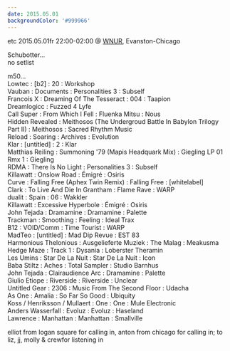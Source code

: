 ```yaml
---
date: 2015.05.01
backgroundColor: '#999966'
---
```


etc 2015.05.01fr 22:00-02:00 @ [WNUR](http://www.wnur.org/), Evanston-Chicago  

Schubotter...  
no setlist  

m50...  
Lowtec : \[b2\] : 20 : Workshop  
Vauban : Documents : Personalities 3 : Subself  
Francois X : Dreaming Of The Tesseract : 004 : Taapion  
Dreamlogicc : Fuzzed 4 Lyfe  
Call Super : From Which I Fell : Fluenka Mitsu : Nous  
Hidden Revealed : Meithosos (The Undergroud Battle In Babylon Trilogy Part II) : Meithosos : Sacred Rhythm Music  
Reload : Soaring : Archives : Evolution  
Klar : \[untitled\] : 2 : Klar  
Matthias Reiling : Summoning '79 (Mapis Headquark Mix) : Giegling LP 01 Rmx 1 : Giegling  
RDMA : There Is No Light : Personalities 3 : Subself  
Killawatt : Onslow Road : Émigré : Osiris  
Curve : Falling Free (Aphex Twin Remix) : Falling Free : \[whitelabel\]  
Clark : To Live And Die In Grantham : Flame Rave : WARP  
dualit : Spain : 06 : Wakkler  
Killawatt : Excessive Hyperbole : Émigré : Osiris  
John Tejada : Dramamine : Dramamine : Palette  
Trackman : Smoothing : Feeling : Ideal Trax  
B12 : VOID/Comm : Time Tourist : WARP  
MadTeo : \[untitled\] : Mad Dip Revue : EST 83  
Harmonious Thelonious : Ausgelieferte Muziek : The Malag : Meakusma  
Hedge Maze : Track 1 : Dysania : Loberster Theramin  
Les Umins : Star De La Nuit : Star De La Nuit : Icon  
Baba Stiltz : Aches : Total Sampler : Studio Barnhus  
John Tejada : Clairaudience Arc : Dramamine : Palette  
Giulio Etiope : Riverside : Riverside : Unclear  
Untitled Gear : 2306 : Music From The Second Floor : Udacha  
As One : Amalia : So Far So Good : Ubiquity  
Koss / Henriksson / Mullaert : One : One : Mule Electronic  
Anders Wasserfall : Evoluz : Evoluz : Haseland  
Lawrence : Manhattan : Manhattan : Smallville  

elliot from logan square for calling in, anton from chicago for calling in; to liz, jj, molly & crewfor listening in